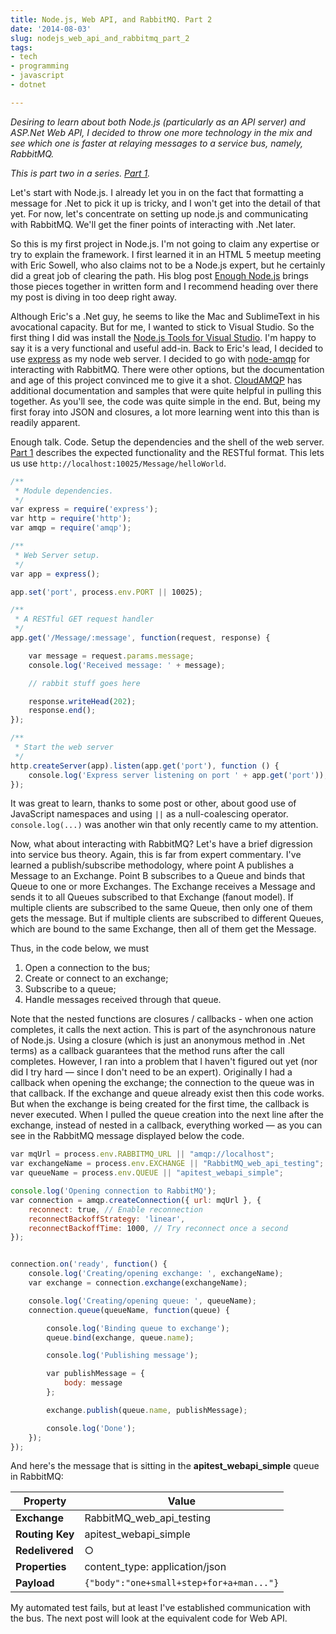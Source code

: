```yaml
---
title: Node.js, Web API, and RabbitMQ. Part 2
date: '2014-08-03'
slug: nodejs_web_api_and_rabbitmq_part_2
tags:
- tech
- programming
- javascript
- dotnet

---
```


_Desiring to learn about both Node.js (particularly as an API server) and
ASP.Net Web API, I decided to throw one more technology in the mix and see which
one is faster at relaying messages to a service bus, namely, RabbitMQ._

_This is part two in a series. [Part 1](./07-29-nodejs_web_api_and_rabbitmq_part_1.md)._

Let's start with Node.js. I already let you in on the fact that formatting a
message for .Net to pick it up is tricky, and I won't get into the detail of
that yet. For now, let's concentrate on setting up node.js and communicating
with RabbitMQ. We'll get the finer points of interacting with .Net later.

<!-- truncate -->

So this is my first project in Node.js. I'm not going to claim any expertise or
try to explain the framework. I first learned it in an HTML 5 meetup meeting
with Eric Sowell, who also claims not to be a Node.js expert, but he certainly
did a great job of clearing the path. His blog post [Enough Node.js](https://ericsowell.com/blog/2014/6/16/enough-node)
brings those pieces together in written form and I recommend heading over there
my post is diving in too deep right away.

Although Eric's a .Net guy, he seems to like the Mac and SublimeText in his
avocational capacity. But for me, I wanted to stick to Visual Studio. So the
first thing I did was install the [Node.js Tools for Visual Studio](https://nodejstools.codeplex.com/).
I'm happy to say it is a very functional and useful add-in. Back to Eric's lead,
I decided to use [express](https://expressjs.com/) as my node web
server. I decided to go with [node-amqp](https://github.com/postwait/node-amqp) for interacting with
RabbitMQ. There were other options, but the documentation and age of this
project convinced me to give it a shot. [CloudAMQP](https://www.cloudamqp.com/docs/nodejs.html) has additional
documentation and samples that were quite helpful in pulling this together. As
you'll see, the code was quite simple in the end. But, being my first foray into
JSON and closures, a lot more learning went into this than is readily apparent.

Enough talk. Code. Setup the dependencies and the shell of the web server. [Part
1](./07-29-nodejs_web_api_and_rabbitmq_part_1.md) describes the expected
functionality and the RESTful format. This lets us use
`http://localhost:10025/Message/helloWorld`.

```javascript
/**
 * Module dependencies.
 */
var express = require('express');
var http = require('http');
var amqp = require('amqp');

/**
 * Web Server setup.
 */
var app = express();

app.set('port', process.env.PORT || 10025);

/**
 * A RESTful GET request handler
 */
app.get('/Message/:message', function(request, response) {

    var message = request.params.message;
    console.log('Received message: ' + message);

    // rabbit stuff goes here

    response.writeHead(202);
    response.end();
});

/**
 * Start the web server
 */
http.createServer(app).listen(app.get('port'), function () {
    console.log('Express server listening on port ' + app.get('port'));
});
```

It was great to learn, thanks to some post or other, about good use of
JavaScript namespaces and using `||` as a null-coalescing operator.
`console.log(...)` was another win that only recently came to my attention.

Now, what about interacting with RabbitMQ? Let's have a brief digression into
service bus theory. Again, this is far from expert commentary. I've learned a
publish/subscribe methodology, where point A publishes a Message to an Exchange.
Point B subscribes to a Queue and binds that Queue to one or more Exchanges. The
Exchange receives a Message and sends it to all Queues subscribed to that
Exchange (fanout model). If multiple clients are subscribed to the same Queue,
then only one of them gets the message. But if multiple clients are subscribed
to different Queues, which are bound to the same Exchange, then all of them get
the Message.

Thus, in the code below, we must

1. Open a connection to the bus;
1. Create or connect to an exchange;
1. Subscribe to a queue;
1. Handle messages received through that queue.

Note that the nested functions are closures / callbacks - when one action
completes, it calls the next action. This is part of the asynchronous nature of
Node.js. Using a closure (which is just an anonymous method in .Net terms) as a
callback guarantees that the method runs after the call completes. However, I
ran into a problem that I haven't figured out yet (nor did I try hard &mdash;
since I don't need to be an expert). Originally I had a callback when opening
the exchange; the connection to the queue was in that callback. If the exchange
and queue already exist then this code works. But when the exchange is being
created for the first time, the callback is never executed. When I pulled the
queue creation into the next line after the exchange, instead of nested in a
callback, everything worked &mdash; as you can see in the RabbitMQ message
displayed below the code.

```javascript
var mqUrl = process.env.RABBITMQ_URL || "amqp://localhost";
var exchangeName = process.env.EXCHANGE || "RabbitMQ_web_api_testing";
var queueName = process.env.QUEUE || "apitest_webapi_simple";

console.log('Opening connection to RabbitMQ');
var connection = amqp.createConnection({ url: mqUrl }, {
    reconnect: true, // Enable reconnection
    reconnectBackoffStrategy: 'linear',
    reconnectBackoffTime: 1000, // Try reconnect once a second
});


connection.on('ready', function() {
    console.log('Creating/opening exchange: ', exchangeName);
    var exchange = connection.exchange(exchangeName);

    console.log('Creating/opening queue: ', queueName);
    connection.queue(queueName, function(queue) {

        console.log('Binding queue to exchange');
        queue.bind(exchange, queue.name);

        console.log('Publishing message');

        var publishMessage = {
            body: message
        };

        exchange.publish(queue.name, publishMessage);

        console.log('Done');
    });
});
```

And here's the message that is sitting in the **apitest_webapi_simple** queue in
RabbitMQ:

| Property       | Value                          |
|----------------|--------------------------------|
| **Exchange**   | RabbitMQ_web_api_testing       |
| **Routing Key**| apitest_webapi_simple          |
| **Redelivered**| ○                              |
| **Properties** | content_type: application/json |
| **Payload**    | `{"body":"one+small+step+for+a+man..."}` |

My automated test fails, but at least I've established communication with the
bus. The next post will look at the equivalent code for Web API.
